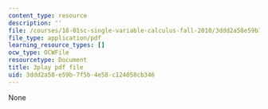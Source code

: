 ```yaml
---
content_type: resource
description: ''
file: /courses/18-01sc-single-variable-calculus-fall-2010/3ddd2a58e59b7f5b4e58c124058cb346_zUEuKrxgHws.pdf
file_type: application/pdf
learning_resource_types: []
ocw_type: OCWFile
resourcetype: Document
title: 3play pdf file
uid: 3ddd2a58-e59b-7f5b-4e58-c124058cb346
---
```

None

